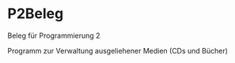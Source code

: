 # P2Beleg
Beleg für Programmierung 2

Programm zur Verwaltung ausgeliehener Medien (CDs und Bücher)
